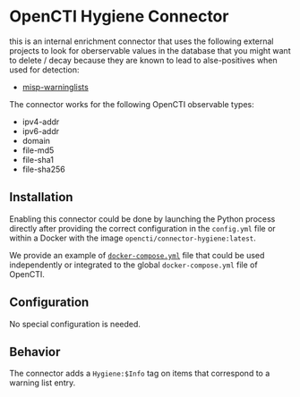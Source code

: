 # OpenCTI Hygiene Connector

this is an internal enrichment connector that uses the following external
projects to look for oberservable values in the database that you might want to
delete / decay because they are known to lead to alse-positives when used for
detection:

* [misp-warninglists](https://github.com/MISP/misp-warninglists)

The connector works for the following OpenCTI observable types:

* ipv4-addr
* ipv6-addr
* domain
* file-md5
* file-sha1
* file-sha256

## Installation

Enabling this connector could be done by launching the Python process directly
after providing the correct configuration in the `config.yml` file or within a
Docker with the image `opencti/connector-hygiene:latest`.

We provide an example of [`docker-compose.yml`](docker-compose.yml) file that
could be used independently or integrated to the global `docker-compose.yml`
file of OpenCTI.

## Configuration

No special configuration is needed.

## Behavior

The connector adds a `Hygiene:$Info` tag on items that correspond to a warning
list entry.
